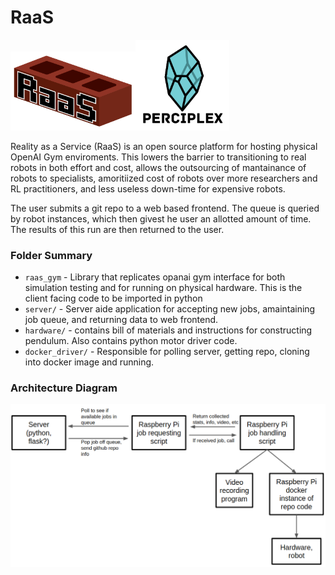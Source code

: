 # RaaS

<img src="server/static/logo.png" alt="Your image title" width="200"/><img src="server/static/pplex_logo_wordmark.png" alt="Your image title" width="150"/>

Reality as a Service (RaaS) is an open source platform for hosting physical OpenAI Gym enviroments. This lowers the barrier to transitioning to real robots in both effort and cost, allows the outsourcing of mantainance of robots to specialists, amoritiized cost of robots over more researchers and RL practitioners, and less useless down-time for expensive robots.

The user submits a git repo to a web based frontend. The queue is queried by robot instances, which then givest he user an allotted amount of time. The results of this run are then returned to the user.

### Folder Summary

- `raas_gym` - Library that replicates opanai gym interface for both simulation testing and for running on physical hardware. This is the client facing code to be imported in python
- `server/` - Server aide application for accepting new jobs, amaintaining job queue, and returning data to web frontend.
- `hardware/` - contains bill of materials and instructions for constructing pendulum. Also contains python motor driver code.
- `docker_driver/` - Responsible for polling server, getting repo, cloning into docker image and running.

### Architecture Diagram

![](diagram.png)
